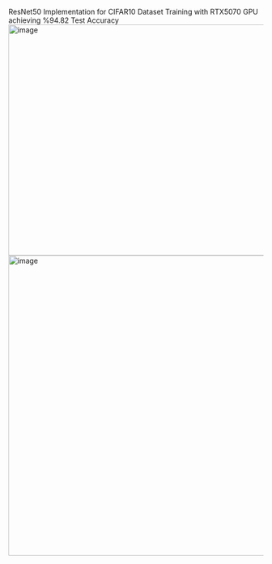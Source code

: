 ResNet50 Implementation for CIFAR10 Dataset Training with RTX5070 GPU achieving %94.82 Test Accuracy
<img width="567" height="455" alt="image" src="https://github.com/user-attachments/assets/1cca5989-3f62-434b-9885-771ae2753774" />
<img width="1440" height="592" alt="image" src="https://github.com/user-attachments/assets/52742af4-f1b8-433b-9ad5-3a437fb9d66c" />
